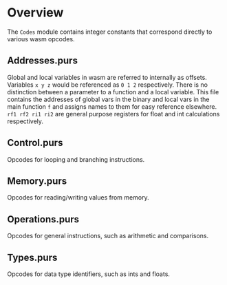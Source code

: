 # Overview

The `Codes` module contains integer constants that correspond directly to various wasm opcodes.

## Addresses.purs

Global and local variables in wasm are referred to internally as offsets. Variables `x y z` would be referenced as `0 1 2` respectively. There is no distinction between a parameter to a function and a local variable. This file contains the addresses of global vars in the binary and local vars in the main function `f` and assigns names to them for easy reference elsewhere. `rf1 rf2 ri1 ri2` are general purpose registers for float and int calculations respectively.

## Control.purs

Opcodes for looping and branching instructions.

## Memory.purs

Opcodes for reading/writing values from memory.

## Operations.purs

Opcodes for general instructions, such as arithmetic and comparisons.

## Types.purs

Opcodes for data type identifiers, such as ints and floats.
